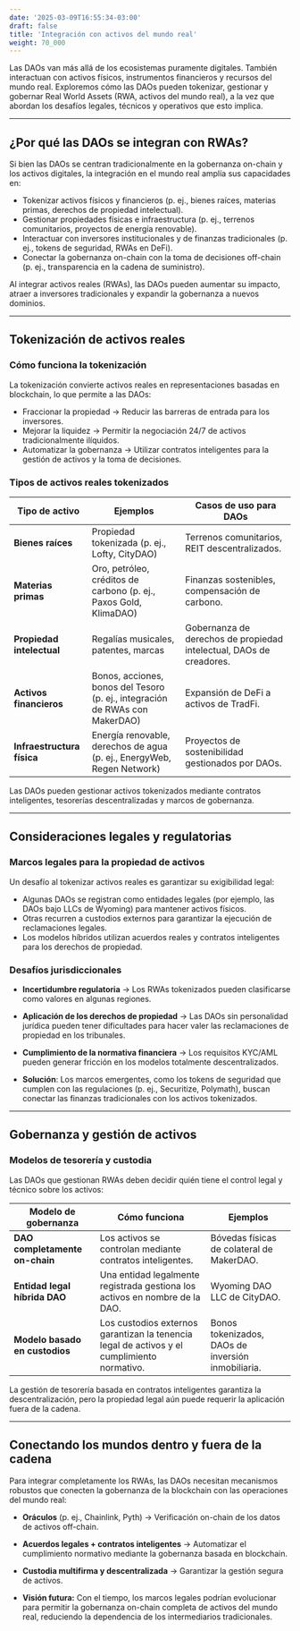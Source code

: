 ```yaml
---
date: '2025-03-09T16:55:34-03:00'
draft: false
title: 'Integración con activos del mundo real'
weight: 70_000
---
```


Las DAOs van más allá de los ecosistemas puramente digitales. También interactuan con activos físicos, instrumentos financieros y recursos del mundo real. Exploremos cómo las DAOs pueden tokenizar, gestionar y gobernar Real World Assets (RWA, activos del mundo real), a la vez que abordan los desafíos legales, técnicos y operativos que esto implica.

---

## **¿Por qué las DAOs se integran con RWAs?**

Si bien las DAOs se centran tradicionalmente en la gobernanza on-chain y los activos digitales, la integración en el mundo real amplía sus capacidades en:
- Tokenizar activos físicos y financieros (p. ej., bienes raíces, materias primas, derechos de propiedad intelectual).
- Gestionar propiedades físicas e infraestructura (p. ej., terrenos comunitarios, proyectos de energía renovable).
- Interactuar con inversores institucionales y de finanzas tradicionales (p. ej., tokens de seguridad, RWAs en DeFi).
- Conectar la gobernanza on-chain con la toma de decisiones off-chain (p. ej., transparencia en la cadena de suministro).

Al integrar activos reales (RWAs), las DAOs pueden aumentar su impacto, atraer a inversores tradicionales y expandir la gobernanza a nuevos dominios.

---

## **Tokenización de activos reales**

### **Cómo funciona la tokenización**
La tokenización convierte activos reales en representaciones basadas en blockchain, lo que permite a las DAOs:
- Fraccionar la propiedad → Reducir las barreras de entrada para los inversores.
- Mejorar la liquidez → Permitir la negociación 24/7 de activos tradicionalmente ilíquidos.
- Automatizar la gobernanza → Utilizar contratos inteligentes para la gestión de activos y la toma de decisiones.

### **Tipos de activos reales tokenizados**

| **Tipo de activo** | **Ejemplos** | **Casos de uso para DAOs** |
|--------------|-------------|------------------|
| **Bienes raíces** | Propiedad tokenizada (p. ej., Lofty, CityDAO) | Terrenos comunitarios, REIT descentralizados. |
| **Materias primas** | Oro, petróleo, créditos de carbono (p. ej., Paxos Gold, KlimaDAO) | Finanzas sostenibles, compensación de carbono. |
| **Propiedad intelectual** | Regalías musicales, patentes, marcas | Gobernanza de derechos de propiedad intelectual, DAOs de creadores. |
| **Activos financieros** | Bonos, acciones, bonos del Tesoro (p. ej., integración de RWAs con MakerDAO) | Expansión de DeFi a activos de TradFi. |
| **Infraestructura física** | Energía renovable, derechos de agua (p. ej., EnergyWeb, Regen Network) | Proyectos de sostenibilidad gestionados por DAOs. |

Las DAOs pueden gestionar activos tokenizados mediante contratos inteligentes, tesorerías descentralizadas y marcos de gobernanza. 

---

## **Consideraciones legales y regulatorias**

### **Marcos legales para la propiedad de activos**
Un desafío al tokenizar activos reales es garantizar su exigibilidad legal:
- Algunas DAOs se registran como entidades legales (por ejemplo, las DAOs bajo LLCs de Wyoming) para mantener activos físicos.
- Otras recurren a custodios externos para garantizar la ejecución de reclamaciones legales.
- Los modelos híbridos utilizan acuerdos reales y contratos inteligentes para los derechos de propiedad.

### **Desafíos jurisdiccionales**
- **Incertidumbre regulatoria** → Los RWAs tokenizados pueden clasificarse como valores en algunas regiones.
- **Aplicación de los derechos de propiedad** → Las DAOs sin personalidad jurídica pueden tener dificultades para hacer valer las reclamaciones de propiedad en los tribunales.
- **Cumplimiento de la normativa financiera** → Los requisitos KYC/AML pueden generar fricción en los modelos totalmente descentralizados.

- **Solución**: Los marcos emergentes, como los tokens de seguridad que cumplen con las regulaciones (p. ej., Securitize, Polymath), buscan conectar las finanzas tradicionales con los activos tokenizados.

---

## **Gobernanza y gestión de activos**

### **Modelos de tesorería y custodia**
Las DAOs que gestionan RWAs deben decidir quién tiene el control legal y técnico sobre los activos:

| **Modelo de gobernanza** | **Cómo funciona** | **Ejemplos** |
|-------------------|-------------------|------------------|
| **DAO completamente on-chain** | Los activos se controlan mediante contratos inteligentes. | Bóvedas físicas de colateral de MakerDAO. |
| **Entidad legal híbrida DAO** | Una entidad legalmente registrada gestiona los activos en nombre de la DAO. | Wyoming DAO LLC de CityDAO. |
| **Modelo basado en custodios** | Los custodios externos garantizan la tenencia legal de activos y el cumplimiento normativo. | Bonos tokenizados, DAOs de inversión inmobiliaria. |

La gestión de tesorería basada en contratos inteligentes garantiza la descentralización, pero la propiedad legal aún puede requerir la aplicación fuera de la cadena.

---

## **Conectando los mundos dentro y fuera de la cadena**

Para integrar completamente los RWAs, las DAOs necesitan mecanismos robustos que conecten la gobernanza de la blockchain con las operaciones del mundo real:
- **Oráculos** (p. ej., Chainlink, Pyth) → Verificación on-chain de los datos de activos off-chain.
- **Acuerdos legales + contratos inteligentes** → Automatizar el cumplimiento normativo mediante la gobernanza basada en blockchain.
- **Custodia multifirma y descentralizada** → Garantizar la gestión segura de activos.

- **Visión futura:** Con el tiempo, los marcos legales podrían evolucionar para permitir la gobernanza on-chain completa de activos del mundo real, reduciendo la dependencia de los intermediarios tradicionales.